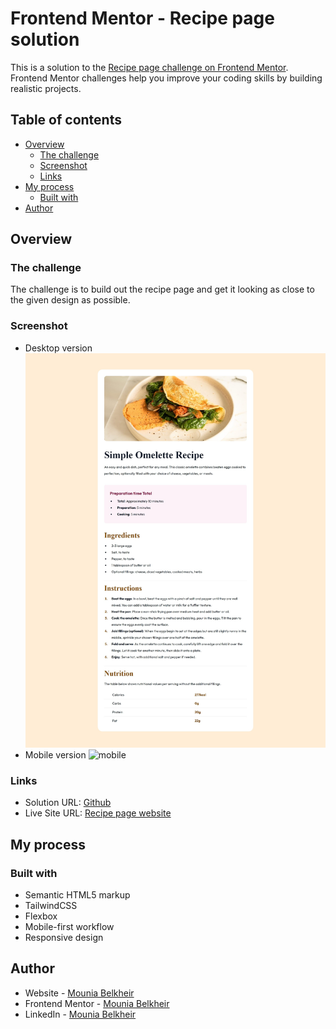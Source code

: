# Frontend Mentor - Recipe page solution

This is a solution to the [Recipe page challenge on Frontend Mentor](https://www.frontendmentor.io/challenges/recipe-page-KiTsR8QQKm). Frontend Mentor challenges help you improve your coding skills by building realistic projects.

## Table of contents

- [Overview](#overview)
  - [The challenge](#the-challenge)
  - [Screenshot](#screenshot)
  - [Links](#links)
- [My process](#my-process)
  - [Built with](#built-with)
- [Author](#author)

## Overview

### The challenge

The challenge is to build out the recipe page and get it looking as close to the given design as possible.

### Screenshot

- Desktop version
  ![desktop](/public/assets/images/desktop.png)
- Mobile version
  ![mobile](/public/assets/images/mobile.gif)

### Links

- Solution URL: [Github](https://github.com/MouniaBelkheir/recipe-page)
- Live Site URL: [Recipe page website](https://recipe-page-sigma-smoky.vercel.app/)

## My process

### Built with

- Semantic HTML5 markup
- TailwindCSS
- Flexbox
- Mobile-first workflow
- Responsive design

## Author

- Website - [Mounia Belkheir](https://mouniabelkheir.vercel.app/)
- Frontend Mentor - [Mounia Belkheir](https://www.frontendmentor.io/profile/MouniaBelkheir)
- LinkedIn - [Mounia Belkheir](https://www.linkedin.com/in/mouniabelkheir/)
